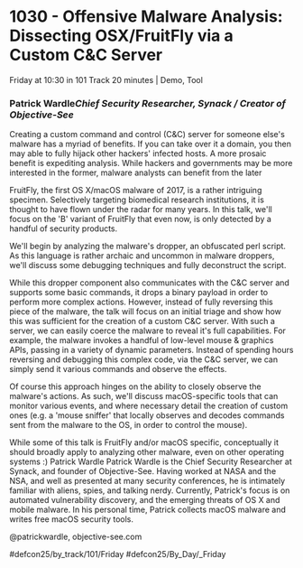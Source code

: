 # 1030 - Offensive Malware Analysis: Dissecting OSX/FruitFly via a Custom C&C Server
Friday at 10:30 in 101 Track
20 minutes | Demo, Tool
### Patrick Wardle*Chief Security Researcher, Synack / Creator of Objective-See*

Creating a custom command and control (C&C) server for someone else's malware has a myriad of benefits. If you can take over it a domain, you then may able to fully hijack other hackers' infected hosts. A more prosaic benefit is expediting analysis. While hackers and governments may be more interested in the former, malware analysts can benefit from the later 

FruitFly, the first OS X/macOS malware of 2017, is a rather intriguing specimen. Selectively targeting biomedical research institutions, it is thought to have flown under the radar for many years. In this talk, we'll focus on the 'B' variant of FruitFly that even now, is only detected by a handful of security products.

We'll begin by analyzing the malware's dropper, an obfuscated perl script. As this language is rather archaic and uncommon in malware droppers, we'll discuss some debugging techniques and fully deconstruct the script. 

While this dropper component also communicates with the C&C server and supports some basic commands, it drops a binary payload in order to perform more complex actions. However, instead of fully reversing this piece of the malware, the talk will focus on an initial triage and show how this was sufficient for the creation of a custom C&C server. With such a server, we can easily coerce the malware to reveal it's full capabilities. For example, the malware invokes a handful of low-level mouse & graphics APIs, passing in a variety of dynamic parameters. Instead of spending hours reversing and debugging this complex code, via the C&C server, we can simply send it various commands and observe the effects. 

Of course this approach hinges on the ability to closely observe the malware's actions. As such, we'll discuss macOS-specific tools that can monitor various events, and where necessary detail the creation of custom ones (e.g. a 'mouse sniffer' that locally observes and decodes commands sent from the malware to the OS, in order to control the mouse).

While some of this talk is FruitFly and/or macOS specific, conceptually it should broadly apply to analyzing other malware, even on other operating systems :)
Patrick Wardle
Patrick Wardle is the Chief Security Researcher at Synack, and founder of Objective-See. Having worked at NASA and the NSA, and well as presented at many security conferences, he is intimately familiar with aliens, spies, and talking nerdy. Currently, Patrick's focus is on automated vulnerability discovery, and the emerging threats of OS X and mobile malware. In his personal time, Patrick collects macOS malware and writes free macOS security tools.

@patrickwardle, objective-see.com

#defcon25/by_track/101/Friday #defcon25/By_Day/_Friday